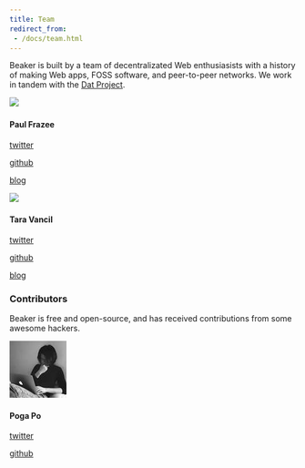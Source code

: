 ```yaml
---
title: Team
redirect_from:
 - /docs/team.html
---
```


Beaker is built by a team of decentralizated Web enthusiasists with a history of making Web apps, FOSS software, and peer-to-peer networks. We work in tandem with the [Dat Project](https://datproject.org).

<div class="team-members">
  <div class="team-member">
    <div><img src="/img/team/pfrazee.png"></div>
    <div>
      <h4>Paul Frazee</h4>
      <p><span class="fa fa-twitter"></span> <a href="https://twitter.com/pfrazee">twitter</a></p>
      <p><span class="fa fa-github"></span> <a href="https://github.com/pfrazee">github</a></p>
      <p><span class="fa fa-file"></span> <a href="https://pfrazee.github.io">blog</a></p>
    </div>
  </div>

  <div class="team-member">
    <div><img src="/img/team/tvancil.jpg"></div>
    <div>
      <h4>Tara Vancil</h4>
      <p><span class="fa fa-twitter"></span> <a href="https://twitter.com/taravancil">twitter</a></p>
      <p><span class="fa fa-github"></span> <a href="https://github.com/taravancil">github</a></p>
      <p><span class="fa fa-file"></span> <a href="https://taravancil.com/">blog</a></p>
    </div>
  </div>
</div>

### Contributors

Beaker is free and open-source, and has received contributions from some awesome hackers.

<div class="team-member">
  <div><img src="/img/team/pogapo.jpg"></div>
  <div>
    <h4>Poga Po</h4>
    <p><span class="fa fa-twitter"></span> <a href="https://twitter.com/devpoga">twitter</a></p>
    <p><span class="fa fa-github"></span> <a href="https://github.com/poga">github</a></p>
  </div>
</div>